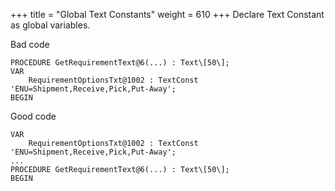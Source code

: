 +++
title = "Global Text Constants"
weight = 610
+++
Declare Text Constant as global variables.

Bad code

```al
PROCEDURE GetRequirementText@6(...) : Text\[50\];
VAR
    RequirementOptionsTxt@1002 : TextConst 'ENU=Shipment,Receive,Pick,Put-Away';
BEGIN
```

Good code

```al
VAR
    RequirementOptionsTxt@1002 : TextConst 'ENU=Shipment,Receive,Pick,Put-Away';
...
PROCEDURE GetRequirementText@6(...) : Text\[50\];
BEGIN
```
